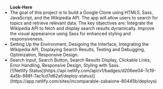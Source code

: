 <ul>
<strong>Look-Here</strong>
<li>
The goal of this project is to build a Google Clone using HTML5, Sass, JavaScript, and the Wikipedia API. The app will allow users to search for topics and 
retrieve relevant data. The key objectives are:  Integrate the Wikipedia API to fetch and display search results dynamically. Improve the visual appearance using 
Sass for enhanced styling and responsiveness.
</li>
<li>
 Setting Up the Environment, Designing the Interface, Integrating the Wikipedia API, Displaying Search Results, Testing and Debugging, Optimization, Responsive 
 Design.
</li>
<li>
 Search Input, Search Button, Search Results Display, Clickable Links, Error Handling, Responsive Design, Styling with Sass.
</li>
[![Netlify Status](https://api.netlify.com/api/v1/badges/d206ee04-7c19-4a5b-888f-7ac1cd7d62af/deploy-status)](https://app.netlify.com/sites/incomparable-zabaione-80445b/deploys)
</ul>
